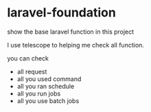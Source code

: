# laravel-foundation
show the base laravel function in this project

I use telescope to helping me check all function.


you can check 
- all request
- all you used command
- all you ran schedule
- all you run jobs
- all you use batch jobs

